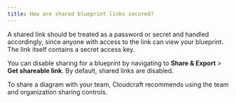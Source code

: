```yaml
---
title: How are shared blueprint links secured?
---
```


A shared link should be treated as a password or secret and handled accordingly, since anyone with access to the link can view your blueprint. The link itself contains a secret access key.

You can disable sharing for a blueprint by navigating to **Share & Export** > **Get shareable link**. By default, shared links are disabled.

To share a diagram with your team, Cloudcraft recommends using the team and organization sharing controls.
